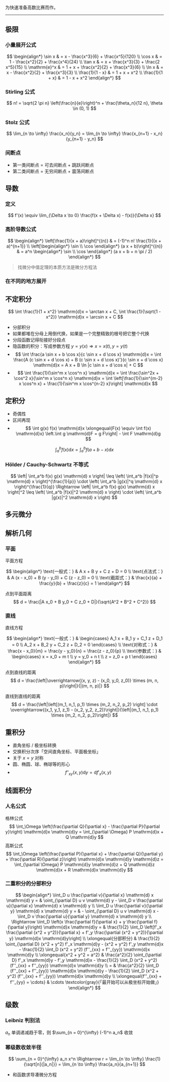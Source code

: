 为快速准备高数比赛而作。

---

## 极限

### 小量展开公式

$$
\begin{align*}
    \sin x & = x - \frac{x^3}{6} + \frac{x^5}{120} \\
    \cos x & = 1 - \frac{x^2}{2} + \frac{x^4}{24} \\
    \tan x & = x + \frac{x^3}{3} + \frac{2 x^5}{15} \\
    \mathrm{e}^x & = 1 + x + \frac{x^2}{2} + \frac{x^3}{6} \\
    \ln x & = x - \frac{x^2}{2} + \frac{x^3}{3} \\
    \frac{1}{1 - x} & = 1 + x + x^2 \\
    \frac{1}{1 + x} & = 1 - x + x^2
\end{align*}
$$

### Stirling 公式

$$ n! = \sqrt{2 \pi n} \left(\frac{n}{e}\right)^n + \frac{\theta_n}{12 n}, \theta \in (0, 1) $$

### Stolz 公式

$$ \lim_{n \to \infty} \frac{x_n}{y_n} = \lim_{n \to \infty} \frac{x_{n+1} - x_n}{y_{n+1} - y_n} $$

### 间断点

- 第一类间断点 = 可去间断点 + 跳跃间断点
- 第二类间断点 = 无穷间断点 + 震荡间断点

## 导数

### 定义

$$ f'(x) \equiv \lim_{\Delta x \to 0} \frac{f(x + \Delta x) - f(x)}{\Delta x} $$

### 高阶导数公式

$$ \begin{align*}
    \left[\frac{1}{x + a}\right]^{(n)} & = (-1)^n n! \frac{1}{(x + a)^{n+1}} \\
    \left[\begin{align*}
        \sin \\ \cos
    \end{align*} (a x + b)\right]^{(n)} & = a^n \begin{align*}
        \sin \\ \cos
    \end{align*} (a x + b + n \pi / 2)
\end{align*} $$

> 找微分中值定理的本质方法是微分方程法

### 在不同的地方展开

## 不定积分

$$ \int \frac{1}{1 + x^2} \mathrm{d}x = \arctan x + C, \int \frac{1}{\sqrt{1 - x^2}} \mathrm{d}x = \arcsin x + C $$

- 分部积分
- 如果都堆在分母上用倒代换，如果是一个完整精致的根号把它整个代换
- 分段函数记得衔接好分段点
- 隐函数的积分：写成参数方程 $y = y(x) \Rightarrow x = x(t), y = y(t)$
- $$ \int \frac{a \sin x + b \cos x}{c \sin x + d \cos x} \mathrm{d}x = \int \frac{A (c \sin x + d \cos x) + B (c \sin x + d \cos x)'}{c \sin x + d \cos x} \mathrm{d}x = A x + B \ln |c \sin x + d \cos x| + C $$
- $$ \int \frac{1}{\sin^m x \cos^n x} \mathrm{d}x = \int \frac{\sin^2x + \cos^2 x}{\sin^m x \cos^n x} \mathrm{d}x = \int \left[\frac{1}{\sin^{m-2} x \cos^n x} + \frac{1}{\sin^m x \cos^{n-2} x}\right] \mathrm{d}x $$

## 定积分

- 奇偶性
- 区间再现
- $$ \int g(x) f(x) \mathrm{d}x \xlongequal{F(x) \equiv \int f(x) \mathrm{d}x} \left.\int g \mathrm{d}F = g F\right| - \int F \mathrm{d}g $$


$$ \int_a^b f(x) \mathrm{d}x = \int_a^b f(a + b - x) \mathrm{d}x $$

### Hölder / Cauchy-Schwartz 不等式

$$ \left| \int_a^b f(x) g(x) \mathrm{d} x \right| \leq \left( \int_a^b |f(x)|^p \mathrm{d} x \right)^{\frac{1}{p}} \cdot \left( \int_a^b |g(x)|^q \mathrm{d} x \right)^{\frac{1}{q}} \Rightarrow \left| \int_a^b f(x) g(x) \mathrm{d} x \right|^2 \leq \left( \int_a^b |f(x)|^2 \mathrm{d} x \right) \cdot \left( \int_a^b |g(x)|^2 \mathrm{d} x \right) $$

## 多元微分

## 解析几何

### 平面

平面方程

$$
\begin{align*}
    \text{一般式：} & A x + B y + C z + D = 0 \\
    \text{点法式：} & A (x - x_0) + B (y - y_0) + C (z - z_0) = 0 \\
    \text{截距式：} & \frac{x}{a} + \frac{y}{b} + \frac{z}{c} = 1
\end{align*}
$$

点到平面距离
$$ d = \frac{|A x_0 + B y_0 + C z_0 + D|}{\sqrt{A^2 + B^2 + C^2}} $$

### 直线

直线方程

$$
\begin{align*}
    \text{一般式：} & \begin{cases}
        A_1 x + B_1 y + C_1 z + D_1 = 0 \\
        A_2 x + B_2 y + C_2 z + D_2 = 0
    \end{cases} \\
    \text{对称式：} & \frac{x - x_0}{m} = \frac{y - y_0}{n} = \frac{z - z_0}{p} \\
    \text{参数式：} & \begin{cases}
        x = x_0 + m t \\
        y = y_0 + n t \\
        z = z_0 + p t
    \end{cases}
\end{align*}
$$

点到直线的距离
$$ d = \frac{\left|\overrightarrow{(x, y, z) - (x_0, y_0, z_0)} \times (m, n, p)\right|}{|(m, n, p)|} $$

直线到直线的距离
$$ d = \frac{\left|\left[(m_1, n_1, p_1) \times (m_2, n_2, p_2) \right] \cdot \overrightarrow{(x_1, y_1, z_1) - (x_2, y_2, z_2)}\right|}{\left|(m_1, n_1, p_1) \times (m_2, n_2, p_2)\right|} $$

## 重积分

- 直角坐标 / 极坐标转换
- 交换积分次序「空间直角坐标、平面极坐标」
- 关于 $x = y$ 对称
- 圆、椭圆、球、椭球等的形心
- $$ f''_{xy}(x, y) \mathrm{d} y = \mathrm{d} f'_x(x, y) $$

## 线面积分

### 人名公式

格林公式
$$ \int_\Omega \left(\frac{\partial Q}{\partial x} - \frac{\partial P}{\partial y}\right) \mathrm{d}x \mathrm{d}y = \int_{\partial \Omega} P \mathrm{d}x + Q \mathrm{d}y $$
高斯公式
$$ \int_\Omega \left(\frac{\partial P}{\partial x} + \frac{\partial Q}{\partial y} + \frac{\partial R}{\partial z}\right) \mathrm{d}x \mathrm{d}y \mathrm{d}z = \int_{\partial \Omega} P \mathrm{d}y \mathrm{d}z + Q \mathrm{d}z \mathrm{d}x + R \mathrm{d}x \mathrm{d}y $$

### 二重积分的分部积分

$$
\begin{align*}
    \iint_D u \frac{\partial v}{\partial x} \mathrm{d} x \mathrm{d} y = & \oint_{\partial D} u v \mathrm{d} y - \iint_D v \frac{\partial u}{\partial x} \mathrm{d} x \mathrm{d} y \\
    \iint_D u \frac{\partial v}{\partial y} \mathrm{d} x \mathrm{d} y = & - \oint_{\partial D} u v \mathrm{d} x - \iint_D v \frac{\partial u}{\partial y} \mathrm{d} x \mathrm{d} y \\
    \Rightarrow \iint_D \left(x \frac{\partial f}{\partial x} + y \frac{\partial f}{\partial y}\right) \mathrm{d}x \mathrm{d}y = & \frac{1}{2} \iint_D \left[f'_x \frac{\partial (x^2 + y^2)}{\partial x} + f'_y \frac{\partial (x^2 + y^2)}{\partial y} \mathrm{d}x \mathrm{d}y\right] \\
    \xlongequal{分部积分} & \frac{1}{2} \oint_{\partial D} (x^2 + y^2) f'_x \mathrm{d}y - (x^2 + y^2) f'_y \mathrm{d}x - \frac{1}{2} \iint_D (x^2 + y^2) (f''_{xx} + f''_{yy}) \mathrm{d}x \mathrm{d}y \\
    \xlongequal{x^2 + y^2 = a^2} & \frac{a^2}{2} \oint_{\partial D} f'_x \mathrm{d}y - f'_y \mathrm{d}x - \frac{1}{2} \iint_D (x^2 + y^2) (f''_{xx} + f''_{yy}) \mathrm{d}x \mathrm{d}y \\
    = & \frac{a^2}{2} \iint_D (f''_{xx} + f''_{yy}) \mathrm{d}x \mathrm{d}y - \frac{1}{2} \iint_D (x^2 + y^2) (f''_{xx} + f''_{yy}) \mathrm{d}x \mathrm{d}y \\
    \xlongequal{f''_{xx} + f''_{yy} = \cdots} & \cdots \textcolor{gray}{「最开始可以从极坐标开始做」}
\end{align*}
$$

## 级数

### Leibniz 判别法

$a_n$ 单调递减趋于零，则 $\sum_{n = 0}^{\infty} (-1)^n a_n$ 收敛

### 幂级数收敛半径

$$ \sum_{n = 0}^{\infty} a_n x^n \Rightarrow r = \lim_{n \to \infty} \frac{1}{\sqrt[n]{|a_n|}} = \lim_{n \to \infty} \frac{a_n}{a_{n+1}} $$

-  和函数求导凑微分方程
